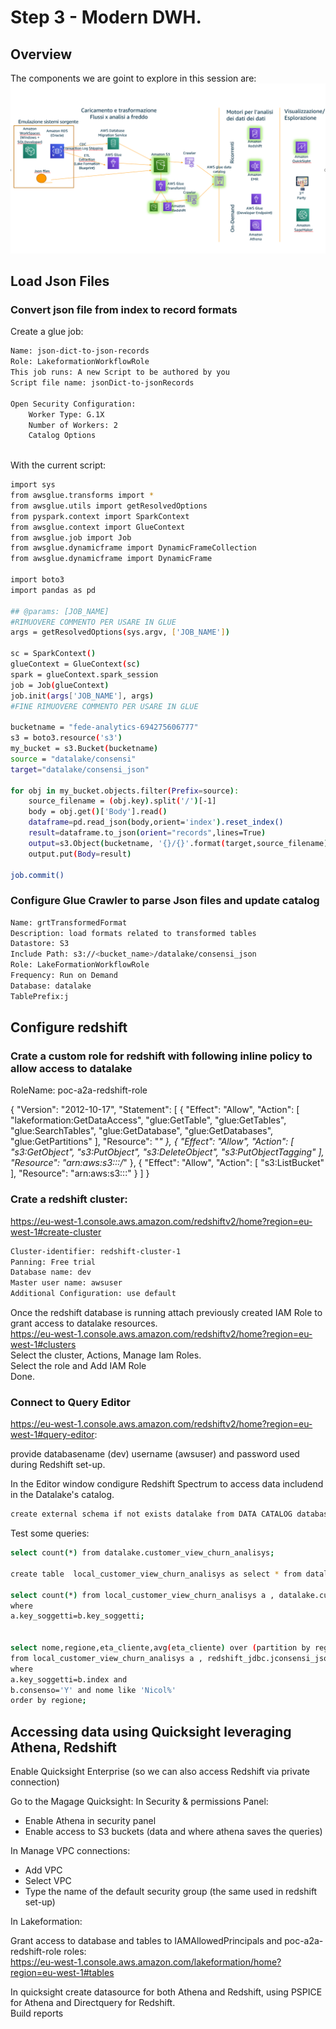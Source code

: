 # Step 3 - Modern DWH.  


## Overview  
The components we are goint to explore in this session are:  
![SERVERLESS](./pictures/ModernDWH.PNG)  


## Load Json Files
### Convert json file from index to record formats
Create a glue job:
```bash
Name: json-dict-to-json-records
Role: LakeformationWorkflowRole
This job runs: A new Script to be authored by you
Script file name: jsonDict-to-jsonRecords

Open Security Configuration:
    Worker Type: G.1X
    Number of Workers: 2
    Catalog Options
    
```

With the current script:  
```bash
import sys
from awsglue.transforms import *
from awsglue.utils import getResolvedOptions
from pyspark.context import SparkContext
from awsglue.context import GlueContext
from awsglue.job import Job
from awsglue.dynamicframe import DynamicFrameCollection
from awsglue.dynamicframe import DynamicFrame

import boto3
import pandas as pd

## @params: [JOB_NAME]
#RIMUOVERE COMMENTO PER USARE IN GLUE
args = getResolvedOptions(sys.argv, ['JOB_NAME'])

sc = SparkContext()
glueContext = GlueContext(sc)
spark = glueContext.spark_session
job = Job(glueContext)
job.init(args['JOB_NAME'], args)
#FINE RIMUOVERE COMMENTO PER USARE IN GLUE

bucketname = "fede-analytics-694275606777"
s3 = boto3.resource('s3')
my_bucket = s3.Bucket(bucketname)
source = "datalake/consensi"
target="datalake/consensi_json"

for obj in my_bucket.objects.filter(Prefix=source):
    source_filename = (obj.key).split('/')[-1]
    body = obj.get()['Body'].read()
    dataframe=pd.read_json(body,orient='index').reset_index()
    result=dataframe.to_json(orient="records",lines=True)
    output=s3.Object(bucketname, '{}/{}'.format(target,source_filename))
    output.put(Body=result)
    
job.commit()    
```      

### Configure Glue Crawler to parse Json files and update catalog  
```bash
Name: grtTransformedFormat
Description: load formats related to transformed tables
Datastore: S3
Include Path: s3://<bucket_name>/datalake/consensi_json
Role: LakeFormationWorkflowRole
Frequency: Run on Demand
Database: datalake
TablePrefix:j
```    


## Configure redshift

### Crate a custom role for redshift with following inline policy to allow access to datalake
RoleName: poc-a2a-redshift-role

{
    "Version": "2012-10-17",
    "Statement": [
        {
            "Effect": "Allow",
            "Action": [
                "lakeformation:GetDataAccess",
                "glue:GetTable",
                "glue:GetTables",
                "glue:SearchTables",
                "glue:GetDatabase",
                "glue:GetDatabases",
                "glue:GetPartitions"
            ],
            "Resource": "*"
        },
        {
            "Effect": "Allow",
            "Action": [
                "s3:GetObject",
                "s3:PutObject",
                "s3:DeleteObject",
                "s3:PutObjectTagging"
            ],
            "Resource": "arn:aws:s3:::<bucket-name>/*"
        },
        {
            "Effect": "Allow",
            "Action": [
                "s3:ListBucket"
            ],
            "Resource": "arn:aws:s3:::<bucket-name>"
        }
    ]
}

### Crate a redshift cluster:  
https://eu-west-1.console.aws.amazon.com/redshiftv2/home?region=eu-west-1#create-cluster  
```bash
Cluster-identifier: redshift-cluster-1  
Panning: Free trial  
Database name: dev  
Master user name: awsuser  
Additional Configuration: use default

```  

Once the redshift database is running attach previously created IAM Role to grant access to datalake resources.  
https://eu-west-1.console.aws.amazon.com/redshiftv2/home?region=eu-west-1#clusters  
Select the cluster, Actions, Manage Iam Roles.  
Select the role and Add IAM Role  
Done.  


### Connect to  Query Editor  
https://eu-west-1.console.aws.amazon.com/redshiftv2/home?region=eu-west-1#query-editor:  

provide databasename (dev) username (awsuser) and password used during Redshift set-up.  

In the Editor window condigure Redshift Spectrum to access data includend in the Datalake's catalog.  

```bash
create external schema if not exists datalake from DATA CATALOG database 'datalake' iam_role 'arn:aws:iam::<account-id>:role/poc-a2a-redshift-role' region 'eu-west-1';
```  

Test some queries:  
```bash
select count(*) from datalake.customer_view_churn_analisys;

create table  local_customer_view_churn_analisys as select * from datalake.customer_view_churn_analisys;

select count(*) from local_customer_view_churn_analisys a , datalake.customer_view_churn_analisys b 
where
a.key_soggetti=b.key_soggetti;


select nome,regione,eta_cliente,avg(eta_cliente) over (partition by regione) as eta_media_regionale 
from local_customer_view_churn_analisys a , redshift_jdbc.jconsensi_json b 
where
a.key_soggetti=b.index and
b.consenso='Y' and nome like 'Nicol%'
order by regione;

```  

## Accessing data using Quicksight leveraging Athena, Redshift 

Enable Quicksight Enterprise (so we can also access Redshift via private connection)

Go to the Magage Quicksight:
In Security & permissions Panel:  
* Enable Athena in security panel  
* Enable access to S3 buckets (data and where athena saves the queries)  

In Manage VPC connections:
* Add VPC 
* Select VPC
* Type the name of the default security group (the same used in redshift set-up)
 
In Lakeformation:

Grant access to database and tables to IAMAllowedPrincipals and  poc-a2a-redshift-role roles:  
https://eu-west-1.console.aws.amazon.com/lakeformation/home?region=eu-west-1#tables  

In quicksight create datasource for both Athena and Redshift, using PSPICE for Athena and Directquery for Redshift.  
Build reports

